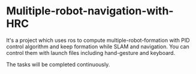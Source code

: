 # Mulitiple-robot-navigation-with-HRC
It's a project which uses ros to compute multiple-robot-formation with PID control algorithm and  keep formation while SLAM and navigation. 
You can control them with launch files including hand-gesture and keyboard.

The tasks will be completed continuously.
